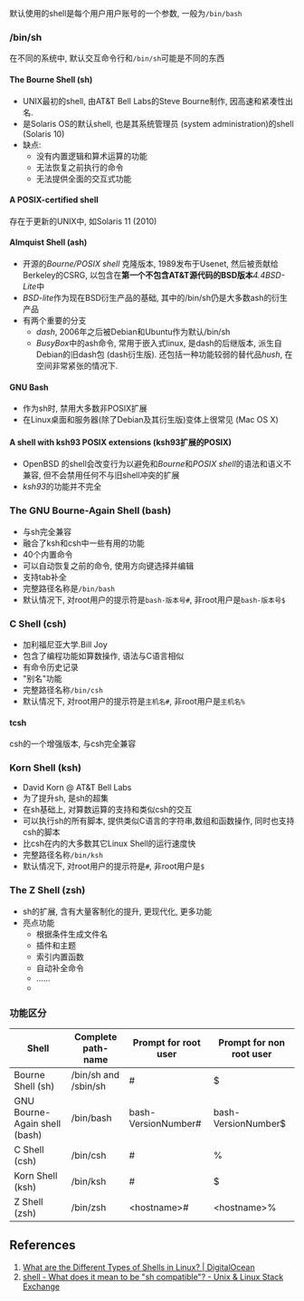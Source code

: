 默认使用的shell是每个用户用户账号的一个参数, 一般为`/bin/bash`

### /bin/sh
在不同的系统中, 默认交互命令行和`/bin/sh`可能是不同的东西
#### The Bourne Shell (sh)
- UNIX最初的shell, 由AT&T Bell Labs的Steve Bourne制作, 因高速和紧凑性出名.
- 是Solaris OS的默认shell, 也是其系统管理员 (system administration)的shell (Solaris 10)
- 缺点: 
	- 没有内置逻辑和算术运算的功能
	- 无法恢复之前执行的命令
	- 无法提供全面的交互式功能

#### A POSIX-certified shell
存在于更新的UNIX中, 如Solaris 11 (2010)

#### Almquist Shell (ash)
- 开源的*Bourne/POSIX shell* 克隆版本, 1989发布于Usenet, 然后被贡献给Berkeley的CSRG, 以包含在**第一个不包含AT&T源代码的BSD版本***4.4BSD-Lite*中
- *BSD-lite*作为现在BSD衍生产品的基础, 其中的/bin/sh仍是大多数ash的衍生产品
- 有两个重要的分支
	- *dash*, 2006年之后被Debian和Ubuntu作为默认/bin/sh
	- *BusyBox*中的ash命令, 常用于嵌入式linux, 是dash的后继版本, 派生自Debian的旧dash包 (dash衍生版). 还包括一种功能较弱的替代品*hush*, 在空间非常紧张的情况下.

#### GNU Bash
- 作为sh时, 禁用大多数非POSIX扩展
- 在Linux桌面和服务器(除了Debian及其衍生版)变体上很常见 (Mac OS X)

#### A shell with ksh93 POSIX extensions (ksh93扩展的POSIX)
- OpenBSD 的shell会改变行为以避免和*Bourne*和*POSIX shell*的语法和语义不兼容, 但不会禁用任何不与旧shell冲突的扩展
- *ksh93*的功能并不完全


### The GNU Bourne-Again Shell (bash)
- 与sh完全兼容
- 融合了ksh和csh中一些有用的功能
- 40个内置命令
- 可以自动恢复之前的命令, 使用方向键选择并编辑
- 支持tab补全
- 完整路径名称是`/bin/bash`
- 默认情况下, 对root用户的提示符是`bash-版本号#`, 非root用户是`bash-版本号$`

### C Shell (csh)
- 加利福尼亚大学.Bill Joy
- 包含了编程功能如算数操作, 语法与C语言相似
- 有命令历史记录
- "别名"功能
- 完整路径名称`/bin/csh`
- 默认情况下, 对root用户的提示符是`主机名#`, 非root用户是`主机名%`
#### tcsh
csh的一个增强版本, 与csh完全兼容

### Korn Shell (ksh)
- David Korn @ AT&T Bell Labs
- 为了提升sh, 是sh的超集
- 在sh基础上, 对算数运算的支持和类似csh的交互
- 可以执行sh的所有脚本, 提供类似C语言的字符串,数组和函数操作, 同时也支持csh的脚本
- 比csh在内的大多数其它Linux Shell的运行速度快
- 完整路径名称`/bin/ksh`
- 默认情况下, 对root用户的提示符是`#`, 非root用户是`$`

### The Z Shell (zsh)
- sh的扩展, 含有大量客制化的提升, 更现代化, 更多功能
- 亮点功能
	- 根据条件生成文件名
	- 插件和主题
	- 索引内置函数
	- 自动补全命令
	- ......
	- 

### 功能区分
| Shell  | Complete path-name | Prompt for root user | Prompt for non root user |
| ------ | ------------------ | -------------------- | ------------------------ |
|Bourne Shell (sh)| /bin/sh and /sbin/sh|#|$|
|GNU Bourne-Again shell (bash)| /bin/bash|bash-VersionNumber#|bash-VersionNumber$|
|C Shell (csh)|/bin/csh|#|%|
|Korn Shell (ksh)|/bin/ksh|#|$|
|Z Shell (zsh)|/bin/zsh|\<hostname\>#|\<hostname\>%|


## References
1. [What are the Different Types of Shells in Linux? | DigitalOcean](https://www.digitalocean.com/community/tutorials/different-types-of-shells-in-linux)
2. [shell - What does it mean to be "sh compatible"? - Unix & Linux Stack Exchange](https://unix.stackexchange.com/questions/145522/what-does-it-mean-to-be-sh-compatible)